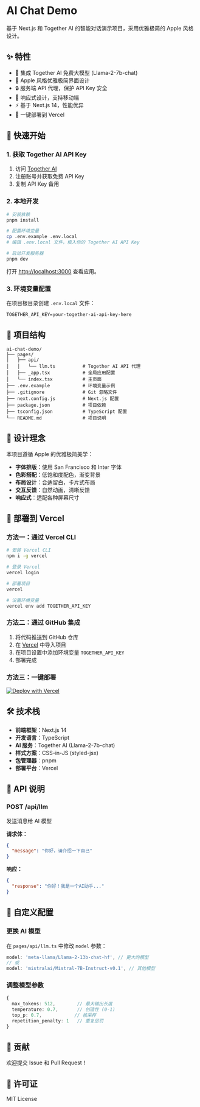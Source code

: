# AI Chat Demo

基于 Next.js 和 Together AI 的智能对话演示项目，采用优雅极简的 Apple 风格设计。

## ✨ 特性

- 🤖 集成 Together AI 免费大模型 (Llama-2-7b-chat)
- 🎨 Apple 风格优雅极简界面设计
- 🔒 服务端 API 代理，保护 API Key 安全
- 📱 响应式设计，支持移动端
- ⚡ 基于 Next.js 14，性能优异
- 🚀 一键部署到 Vercel

## 🚀 快速开始

### 1. 获取 Together AI API Key

1. 访问 [Together AI](https://api.together.xyz/)
2. 注册账号并获取免费 API Key
3. 复制 API Key 备用

### 2. 本地开发

```bash
# 安装依赖
pnpm install

# 配置环境变量
cp .env.example .env.local
# 编辑 .env.local 文件，填入你的 Together AI API Key

# 启动开发服务器
pnpm dev
```

打开 [http://localhost:3000](http://localhost:3000) 查看应用。

### 3. 环境变量配置

在项目根目录创建 `.env.local` 文件：

```env
TOGETHER_API_KEY=your-together-ai-api-key-here
```

## 📁 项目结构

```
ai-chat-demo/
├── pages/
│   ├── api/
│   │   └── llm.ts          # Together AI API 代理
│   ├── _app.tsx            # 全局应用配置
│   └── index.tsx           # 主页面
├── .env.example            # 环境变量示例
├── .gitignore              # Git 忽略文件
├── next.config.js          # Next.js 配置
├── package.json            # 项目依赖
├── tsconfig.json           # TypeScript 配置
└── README.md               # 项目说明
```

## 🎨 设计理念

本项目遵循 Apple 的优雅极简美学：

- **字体排版**：使用 San Francisco 和 Inter 字体
- **色彩搭配**：低饱和度配色，渐变背景
- **布局设计**：合适留白，卡片式布局
- **交互反馈**：自然动画，清晰反馈
- **响应式**：适配各种屏幕尺寸

## 🚀 部署到 Vercel

### 方法一：通过 Vercel CLI

```bash
# 安装 Vercel CLI
npm i -g vercel

# 登录 Vercel
vercel login

# 部署项目
vercel

# 设置环境变量
vercel env add TOGETHER_API_KEY
```

### 方法二：通过 GitHub 集成

1. 将代码推送到 GitHub 仓库
2. 在 [Vercel](https://vercel.com) 中导入项目
3. 在项目设置中添加环境变量 `TOGETHER_API_KEY`
4. 部署完成

### 方法三：一键部署

[![Deploy with Vercel](https://vercel.com/button)](https://vercel.com/new/clone?repository-url=https://github.com/your-username/ai-chat-demo)

## 🛠️ 技术栈

- **前端框架**：Next.js 14
- **开发语言**：TypeScript
- **AI 服务**：Together AI (Llama-2-7b-chat)
- **样式方案**：CSS-in-JS (styled-jsx)
- **包管理器**：pnpm
- **部署平台**：Vercel

## 📝 API 说明

### POST /api/llm

发送消息给 AI 模型

**请求体：**
```json
{
  "message": "你好，请介绍一下自己"
}
```

**响应：**
```json
{
  "response": "你好！我是一个AI助手..."
}
```

## 🔧 自定义配置

### 更换 AI 模型

在 `pages/api/llm.ts` 中修改 `model` 参数：

```typescript
model: 'meta-llama/Llama-2-13b-chat-hf', // 更大的模型
// 或
model: 'mistralai/Mistral-7B-Instruct-v0.1', // 其他模型
```

### 调整模型参数

```typescript
{
  max_tokens: 512,        // 最大输出长度
  temperature: 0.7,       // 创造性 (0-1)
  top_p: 0.7,            // 核采样
  repetition_penalty: 1   // 重复惩罚
}
```

## 🤝 贡献

欢迎提交 Issue 和 Pull Request！

## 📄 许可证

MIT License